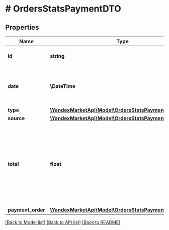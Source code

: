 # # OrdersStatsPaymentDTO

## Properties

Name | Type | Description | Notes
------------ | ------------- | ------------- | -------------
**id** | **string** | Идентификатор денежного перевода. | [optional]
**date** | **\DateTime** | Дата денежного перевода. Формат даты: &#x60;ГГГГ-ММ-ДД&#x60;. | [optional]
**type** | [**\YandexMarketApi\Model\OrdersStatsPaymentType**](OrdersStatsPaymentType.md) |  | [optional]
**source** | [**\YandexMarketApi\Model\OrdersStatsPaymentSourceType**](OrdersStatsPaymentSourceType.md) |  | [optional]
**total** | **float** | Сумма денежного перевода. Значение указывается в рублях независимо от способа денежного перевода. Точность — два знака после запятой. | [optional]
**payment_order** | [**\YandexMarketApi\Model\OrdersStatsPaymentOrderDTO**](OrdersStatsPaymentOrderDTO.md) |  | [optional]

[[Back to Model list]](../../README.md#models) [[Back to API list]](../../README.md#endpoints) [[Back to README]](../../README.md)
